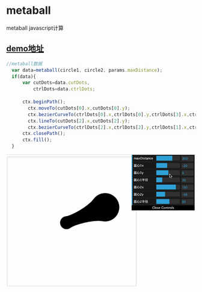 # metaball
metaball javascript计算

## [demo地址](http://htmlpreview.github.io/?https://github.com/anderpang/metaball/blob/master/index.html)

```javascript
//metaball数据
  var data=metaball(circle1, circle2, params.maxDistance);
  if(data){
      var cutDots=data.cutDots,
          ctrlDots=data.ctrlDots;
          
      ctx.beginPath();
        ctx.moveTo(cutDots[0].x,cutDots[0].y);
        ctx.bezierCurveTo(ctrlDots[0].x,ctrlDots[0].y,ctrlDots[3].x,ctrlDots[3].y,cutDots[3].x,cutDots[3].y);
        ctx.lineTo(cutDots[2].x,cutDots[2].y);
        ctx.bezierCurveTo(ctrlDots[2].x,ctrlDots[2].y,ctrlDots[1].x,ctrlDots[1].y,cutDots[1].x,cutDots[1].y);
      ctx.closePath(); 
      ctx.fill();     
  }
```  

![img](https://github.com/anderpang/metaball/blob/master/1.gif?raw=true)
  
  
